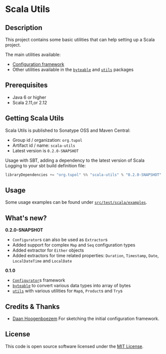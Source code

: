 # Scala Utils

## Description

This project contains some basic utilities that can help setting up a Scala project.

The main utilities available:
- [Configuration framework](docs/configuration-framework.md)
- Other utilities available in the [`byteable`](src/main/scala/org/tupol/utils/byteable.scala) and
[`utils`](src/main/scala/org/tupol/utils/utils.scala) packages


## Prerequisites ##

* Java 6 or higher
* Scala 2.11,or 2.12


## Getting Scala Utils ##

Scala Utils is published to Sonatype OSS and Maven Central:

- Group id / organization: `org.tupol`
- Artifact id / name: `scala-utils`
- Latest version is `0.2.0-SNAPSHOT`

Usage with SBT, adding a dependency to the latest version of Scala Logging to your sbt build definition file:

```scala
libraryDependencies += "org.tupol" %% "scala-utils" % "0.2.0-SNAPSHOT"
```


## Usage

Some usage examples can be found under [`src/test/scala/examples`](src/test/scala/examples).


## What's new?

**0.2.0-SNAPSHOT**
  - `Configurator`s can also be used as `Extractor`s
  - Added support for complex `Map` and `Seq` configuration types
  - Added extractor for `Either` objects
  - Added extractors for time related properties: `Duration`, `Timestamp`, `Date`, `LocalDateTime` and `LocalDate`

**0.1.0**
  - [`Configurator`](docs/configuration-framework.md)s framework
  - [`byteable`](src/main/scala/org/tupol/utils/byteable.scala) to convert various data types into array of bytes
  - [`utils`](src/main/scala/org/tupol/utils/utils.scala) with various utilities for `Map`s, `Product`s and `Try`s


## Credits & Thanks ##

- [Daan Hoogenboezem](https://github.com/daanhoogenboezem) For sketching the initial configuration framework.


## License ##

This code is open source software licensed under the [MIT License](LICENSE).
